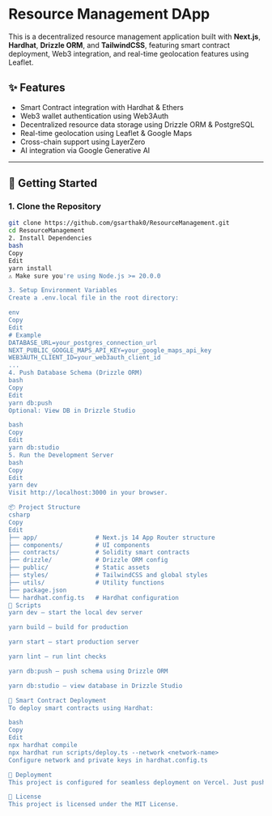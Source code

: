 # Resource Management DApp

This is a decentralized resource management application built with **Next.js**, **Hardhat**, **Drizzle ORM**, and **TailwindCSS**, featuring smart contract deployment, Web3 integration, and real-time geolocation features using Leaflet.

## ✨ Features

- Smart Contract integration with Hardhat & Ethers
- Web3 wallet authentication using Web3Auth
- Decentralized resource data storage using Drizzle ORM & PostgreSQL
- Real-time geolocation using Leaflet & Google Maps
- Cross-chain support using LayerZero
- AI integration via Google Generative AI

---

## 🚀 Getting Started

### 1. Clone the Repository

```bash
git clone https://github.com/gsarthak0/ResourceManagement.git
cd ResourceManagement
2. Install Dependencies
bash
Copy
Edit
yarn install
⚠️ Make sure you're using Node.js >= 20.0.0

3. Setup Environment Variables
Create a .env.local file in the root directory:

env
Copy
Edit
# Example
DATABASE_URL=your_postgres_connection_url
NEXT_PUBLIC_GOOGLE_MAPS_API_KEY=your_google_maps_api_key
WEB3AUTH_CLIENT_ID=your_web3auth_client_id
...
4. Push Database Schema (Drizzle ORM)
bash
Copy
Edit
yarn db:push
Optional: View DB in Drizzle Studio

bash
Copy
Edit
yarn db:studio
5. Run the Development Server
bash
Copy
Edit
yarn dev
Visit http://localhost:3000 in your browser.

📦 Project Structure
csharp
Copy
Edit
├── app/                # Next.js 14 App Router structure
├── components/         # UI components
├── contracts/          # Solidity smart contracts
├── drizzle/            # Drizzle ORM config
├── public/             # Static assets
├── styles/             # TailwindCSS and global styles
├── utils/              # Utility functions
├── package.json        
└── hardhat.config.ts   # Hardhat configuration
📜 Scripts
yarn dev — start the local dev server

yarn build — build for production

yarn start — start production server

yarn lint — run lint checks

yarn db:push — push schema using Drizzle ORM

yarn db:studio — view database in Drizzle Studio

🔐 Smart Contract Deployment
To deploy smart contracts using Hardhat:

bash
Copy
Edit
npx hardhat compile
npx hardhat run scripts/deploy.ts --network <network-name>
Configure network and private keys in hardhat.config.ts

📍 Deployment
This project is configured for seamless deployment on Vercel. Just push to main and Vercel will handle builds automatically.

📄 License
This project is licensed under the MIT License.
